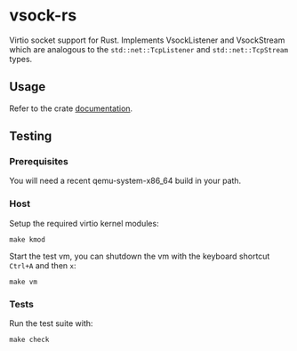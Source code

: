 # vsock-rs

Virtio socket support for Rust. Implements VsockListener and VsockStream
which are analogous to the `std::net::TcpListener` and `std::net::TcpStream` types. 

## Usage

Refer to the crate [documentation](https://docs.rs/vsock).

## Testing

### Prerequisites

You will need a recent qemu-system-x86_64 build in your path.

### Host

Setup the required virtio kernel modules:

```
make kmod
```

Start the test vm, you can shutdown the vm with the keyboard shortcut ```Ctrl+A``` and then ```x```:

```
make vm
```

### Tests

Run the test suite with:

```
make check
```